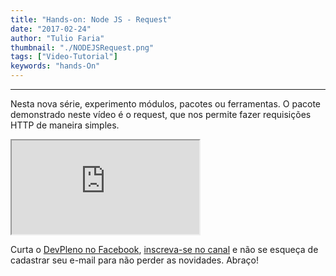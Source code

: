 ```yaml
---
title: "Hands-on: Node JS - Request"
date: "2017-02-24"
author: "Tulio Faria"
thumbnail: "./NODEJSRequest.png"
tags: ["Video-Tutorial"]
keywords: "hands-On"
---
```


---
Nesta nova série, experimento módulos, pacotes ou ferramentas. O pacote demonstrado neste vídeo é o request, que nos permite fazer requisições HTTP de maneira simples. 

<div class="embed-responsive embed-responsive-16by9 mb-4">
  <iframe class="embed-responsive-item" src="https://www.youtube.com/embed/elOGmIL7qws" allowfullscreen></iframe>
</div>

Curta o [DevPleno no Facebook](https://www.facebook.com/devpleno), [inscreva-se no canal](https://www.youtube.com/devplenocom) e não se esqueça de cadastrar seu e-mail para não perder as novidades. Abraço!